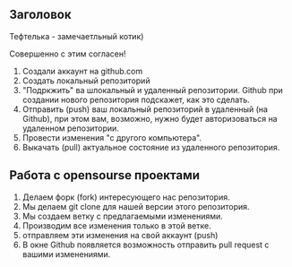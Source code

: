 ## Заголовок

Тефтелька - замечаетльный котик)

Совершенно с этим согласен!

1. Создали аккаунт на github.com
2. Создать локальный репозиторий
3. "Подркжить" ва шлокальный и удаленный репозитории. Github при создании нового репозитория подскажет, как это сделать.
4. Отправить (push) ваш локальный репозиторий в удаленный (на Github), при этом вам, возможно, нужно будет авторизоваться на удаленном репозитории.
5. Провести изменения "с другого компьютера".
6. Выкачать (pull) актуальное состояние из удаленного репозитория.

## Работа с opensourse проектами
1. Делаем форк (fork) интересующего нас репозитория.
2. Мы делаем git clone для нашей версии этого репозитория.
3. Мы создаем ветку с предлагаемыми изменениями.
4. Производим все изменения только в этой ветке.
5. отправляем эти изменения на свой аккаунт (push)
6. В окне Github появляется возможность отправить pull request с вашими изменениями.